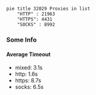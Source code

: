 
```mermaid
pie title 32029 Proxies in list
    "HTTP" : 21963
    "HTTPS": 4431
    "SOCKS" : 8992
```

### Some Info
#### Average Timeout

- mixed: 3.1s
- http: 1.6s
- https: 8.7s
- socks: 6.5s